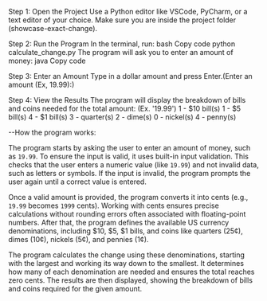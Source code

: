 Step 1: Open the Project
Use a Python editor like VSCode, PyCharm, or a text editor of your choice.
Make sure you are inside the project folder (showcase-exact-change).

Step 2: Run the Program
In the terminal, run:
bash
Copy code
python calculate_change.py
The program will ask you to enter an amount of money:
java
Copy code


Step 3: Enter an Amount
Type in a dollar amount and press Enter.(Enter an amount (Ex, 19.99):)

Step 4: View the Results
The program will display the breakdown of bills and coins needed for the total amount:
(Ex. '19.99')
1 - $10 bill(s)
1 - $5 bill(s)
4 - $1 bill(s)
3 - quarter(s)
2 - dime(s)
0 - nickel(s)
4 - penny(s)


--How the program works: 




The program starts by asking the user to enter an amount of money, such as `19.99`. To ensure the input is valid, it uses built-in input validation. This checks that the user enters a numeric value (like `19.99`) and not invalid data, such as letters or symbols. If the input is invalid, the program prompts the user again until a correct value is entered.

Once a valid amount is provided, the program converts it into cents (e.g., `19.99` becomes `1999` cents). Working with cents ensures precise calculations without rounding errors often associated with floating-point numbers. After that, the program defines the available US currency denominations, including $10, $5, $1 bills, and coins like quarters (25¢), dimes (10¢), nickels (5¢), and pennies (1¢).

The program calculates the change using these denominations, starting with the largest and working its way down to the smallest. It determines how many of each denomination are needed and ensures the total reaches zero cents. The results are then displayed, showing the breakdown of bills and coins required for the given amount.